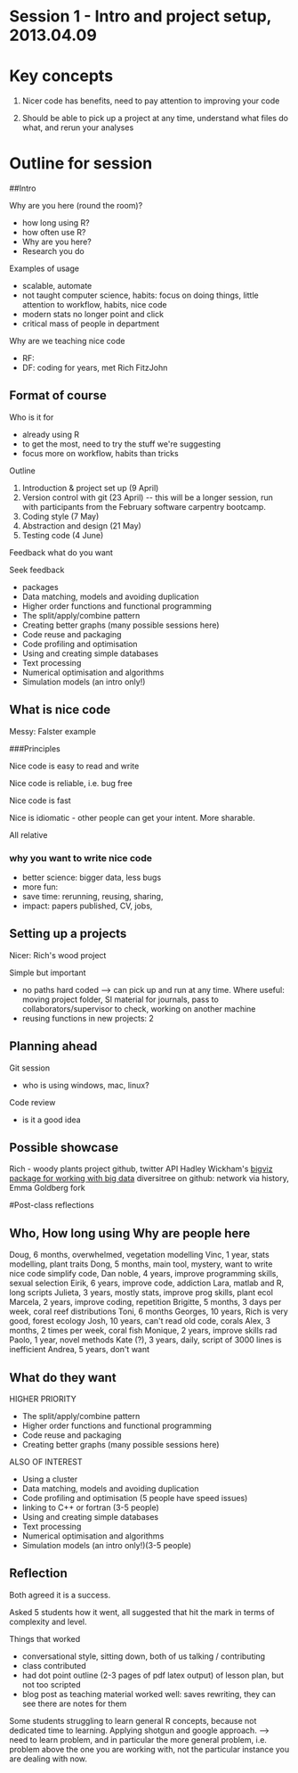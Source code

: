# Session 1 - Intro and project setup, 2013.04.09

# Key concepts 

1. Nicer code has benefits, need to pay attention to improving your code

2. Should be able to pick up a project at any time, understand what files do what, and rerun your analyses


# Outline for session

##Intro 


Why are you here (round the room)?

- how long using R?
- how often use R?
- Why are you here?
- Research you do

Examples of usage

- scalable, automate
- not taught computer science, habits: focus on doing things, little attention to workflow, habits, nice code
- modern stats no longer point and click
- critical mass of people in department

Why are we teaching nice code

- RF:
- DF: coding for years, met Rich FitzJohn

## Format of course

Who is it for

- already using R
- to get the most, need to try the stuff we're suggesting
- focus more on workflow, habits than tricks

Outline

1. Introduction & project set up (9 April)
2. Version control with git (23 April) -- this will be a longer
session, run with participants from the February software carpentry
bootcamp.
3. Coding style (7 May)
4. Abstraction and design (21 May)
5. Testing code (4 June)

Feedback what do you want

Seek feedback

- packages
- Data matching, models and avoiding duplication
- Higher order functions and functional programming
- The split/apply/combine pattern
- Creating better graphs (many possible sessions here)
- Code reuse and packaging
- Code profiling and optimisation
- Using and creating simple databases
- Text processing
- Numerical optimisation and algorithms
- Simulation models (an intro only!)

## What is nice code ##

Messy: Falster example

###Principles

Nice code is easy to read and write

Nice code is reliable, i.e. bug free

Nice code is fast

Nice is idiomatic - other people can get your intent. More sharable.

All relative

### why you want to write nice code ###

- better science: bigger data, less bugs
- more fun:
- save time: rerunning, reusing, sharing, 
- impact: papers published, CV, jobs,  

## Setting up a projects 

Nicer: Rich's wood project

Simple but important

- no paths hard coded --> can pick up and run at any time. Where useful: moving project folder, SI material for journals, pass to collaborators/supervisor to check, working on another machine
- reusing functions in new projects: 2 

## Planning ahead

Git session

- who is using windows, mac, linux?

Code review

- is it a good idea


## Possible showcase 

Rich - woody plants project
github, twitter API
Hadley Wickham's [bigviz package for working with big data](https://github.com/hadley/bigvis)
diversitree on github: network via history, Emma Goldberg fork

#Post-class reflections

## Who, How long using Why are people here

Doug, 6 months, overwhelmed, vegetation modelling
Vinc, 1 year, stats modelling, plant traits
Dong, 5 months, main tool, mystery, want to write nice code simplify code, 
Dan noble, 4 years, improve programming skills, sexual selection
Eirik, 6 years, improve code, addiction 
Lara, matlab and R, long scripts
Julieta, 3 years, mostly stats, improve prog skills, plant ecol
Marcela, 2 years, improve coding, repetition
Brigitte, 5 months, 3 days per week, coral reef distributions
Toni, 6 months
Georges, 10 years, Rich is very good, forest ecology
Josh, 10 years, can't read old code, corals
Alex, 3 months, 2 times per week, coral fish
Monique, 2 years, improve skills rad
Paolo, 1 year, novel methods
Kate (?), 3 years, daily, script of 3000 lines is inefficient
Andrea, 5 years, don't want 

## What do they want

HIGHER PRIORITY

- The split/apply/combine pattern
- Higher order functions and functional programming
- Code reuse and packaging
- Creating better graphs (many possible sessions here)

ALSO OF INTEREST

- Using a cluster
- Data matching, models and avoiding duplication
- Code profiling and optimisation (5 people have speed issues)
- linking to C++ or fortran (3-5 people)
- Using and creating simple databases
- Text processing
- Numerical optimisation and algorithms
- Simulation models (an intro only!)(3-5 people)

## Reflection

Both agreed it is a success.

Asked 5 students how it went, all suggested that hit the mark in terms of complexity and level.

Things that worked

- conversational style, sitting down, both of us talking / contributing
- class contributed
- had dot point outline (2-3 pages of pdf latex output) of lesson plan, but not too scripted 
- blog post as teaching material worked well: saves rewriting, they can see there are notes for them


Some students struggling to learn general R concepts, because not dedicated time to learning. Applying shotgun and google approach.
--> need to learn problem, and in particular the more general problem, i.e. problem above the one you are working with, not the particular instance you are dealing with now.

